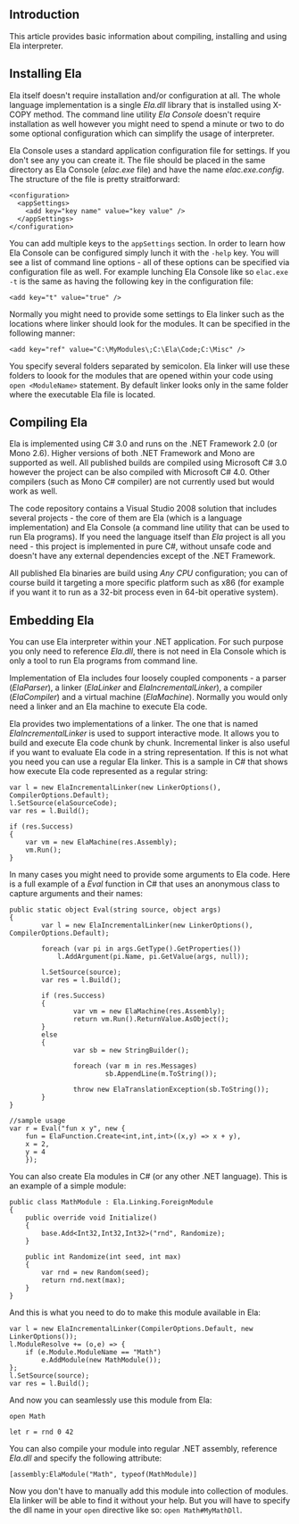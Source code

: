 ## Introduction ##

This article provides basic information about compiling, installing and using Ela interpreter.

## Installing Ela ##

Ela itself doesn't require installation and/or configuration at all. The whole language implementation is a single _Ela.dll_ library that is installed using X-COPY method. The command line utility _Ela Console_ doesn't require installation as well however you might need to spend a minute or two to do some optional configuration which can simplify the usage of interpreter.

Ela Console uses a standard application configuration file for settings. If you don't see any you can create it. The file should be placed in the same directory as Ela Console (_elac.exe_ file) and have the name _elac.exe.config_. The structure of the file is pretty straitforward:

```
<configuration>
  <appSettings>
    <add key="key name" value="key value" />
  </appSettings>
</configuration>
```

You can add multiple keys to the `appSettings` section. In order to learn how Ela Console can be configured simply lunch it with the `-help` key. You will see a list of command line options - all of these options can be specified via configuration file as well. For example lunching Ela Console like so `elac.exe -t` is the same as having the following key in the configuration file:

```
<add key="t" value="true" />
```

Normally you might need to provide some settings to Ela linker such as the locations where linker should look for the modules. It can be specified in the following manner:

```
<add key="ref" value="C:\MyModules\;C:\Ela\Code;C:\Misc" />
```

You specify several folders separated by semicolon. Ela linker will use these folders to loook for the modules that are opened within your code using `open <ModuleName>` statement. By default linker looks only in the same folder where the executable Ela file is located.


## Compiling Ela ##

Ela is implemented using C# 3.0 and runs on the .NET Framework 2.0 (or Mono 2.6). Higher versions of both .NET Framework and Mono are supported as well. All published builds are compiled using Microsoft C# 3.0 however the project can be also compiled with Microsoft C# 4.0. Other compilers (such as Mono C# compiler) are not currently used but would work as well.

The code repository contains a Visual Studio 2008 solution that includes several projects - the core of them are Ela (which is a language implementation) and Ela Console (a command line utility that can be used to run Ela programs). If you need the language itself than _Ela_ project is all you need - this project is implemented in pure C#, without unsafe code and doesn't have any external dependencies except of the .NET Framework.

All published Ela binaries are build using _Any CPU_ configuration; you can of course build it targeting a more specific platform such as x86 (for example if you want it to run as a 32-bit process even in 64-bit operative system).


## Embedding Ela ##

You can use Ela interpreter within your .NET application. For such purpose you only need to reference _Ela.dll_, there is not need in Ela Console which is only a tool to run Ela programs from command line.

Implementation of Ela includes four loosely coupled components - a parser (_ElaParser_), a linker (_ElaLinker_ and _ElaIncrementalLinker_), a compiler (_ElaCompiler_) and a virtual machine (_ElaMachine_). Normally you would only need a linker and an Ela machine to execute Ela code.

Ela provides two implementations of a linker. The one that is named _ElaIncrementalLinker_ is used to support interactive mode. It allows you to build and execute Ela code chunk by chunk. Incremental linker is also useful if you want to evaluate Ela code in a string representation. If this is not what you need you can use a regular Ela linker. This is a sample in C# that shows how execute Ela code represented as a regular string:

```
var l = new ElaIncrementalLinker(new LinkerOptions(), CompilerOptions.Default);
l.SetSource(elaSourceCode);
var res = l.Build();

if (res.Success)
{
    var vm = new ElaMachine(res.Assembly);
    vm.Run();
}
```

In many cases you might need to provide some arguments to Ela code. Here is a full example of a _Eval_ function in C# that uses an anonymous class to capture arguments and their names:

```
public static object Eval(string source, object args)
{
        var l = new ElaIncrementalLinker(new LinkerOptions(), CompilerOptions.Default);
        
        foreach (var pi in args.GetType().GetProperties())
            l.AddArgument(pi.Name, pi.GetValue(args, null));
            
        l.SetSource(source);
        var res = l.Build();

        if (res.Success)
        {
                var vm = new ElaMachine(res.Assembly);
                return vm.Run().ReturnValue.AsObject();
        }
        else
        {
                var sb = new StringBuilder();

                foreach (var m in res.Messages)
                        sb.AppendLine(m.ToString());

                throw new ElaTranslationException(sb.ToString());
        }
}

//sample usage
var r = Eval("fun x y", new { 
	fun = ElaFunction.Create<int,int,int>((x,y) => x + y), 
	x = 2, 
	y = 4 
	}); 
```

You can also create Ela modules in C# (or any other .NET language). This is an example of a simple module:

```
public class MathModule : Ela.Linking.ForeignModule
{
	public override void Initialize()
	{  
		base.Add<Int32,Int32,Int32>("rnd", Randomize);  
	}
	    
	public int Randomize(int seed, int max)
	{
		var rnd = new Random(seed);
		return rnd.next(max);
	}
}
```

And this is what you need to do to make this module available in Ela:

```
var l = new ElaIncrementalLinker(CompilerOptions.Default, new LinkerOptions());
l.ModuleResolve += (o,e) => {
	if (e.Module.ModuleName == "Math")
		e.AddModule(new MathModule());
};
l.SetSource(source);
var res = l.Build();
```

And now you can seamlessly use this module from Ela:

```
open Math

let r = rnd 0 42
```

You can also compile your module into regular .NET assembly, reference _Ela.dll_ and specify the following attribute:

```
[assembly:ElaModule("Math", typeof(MathModule)]
```

Now you don't have to manually add this module into collection of modules. Ela linker will be able to find it without your help. But you will have to specify the dll name in your `open` directive like so: `open Math#MyMathDll`.